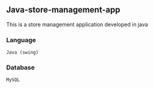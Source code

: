 ## Java-store-management-app
This is a store management application developed in java
### Language
```
Java (swing)
```
### Database
```
MySQL
```
